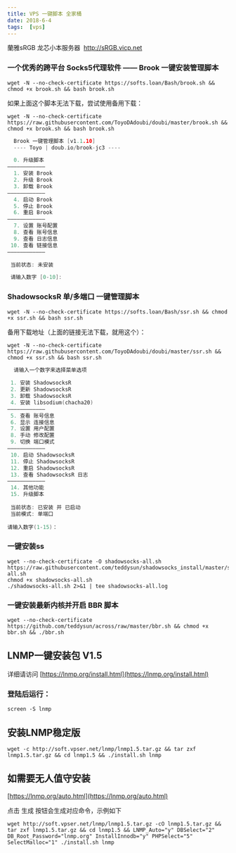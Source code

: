 ```yaml
---
title: VPS 一键脚本 全家桶
date: 2018-6-4
tags:  [vps]
---
```


蘭雅sRGB 龙芯小本服务器  http://sRGB.vicp.net
	

### 一个优秀的跨平台 Socks5代理软件 —— Brook 一键安装管理脚本

	wget -N --no-check-certificate https://softs.loan/Bash/brook.sh && chmod +x brook.sh && bash brook.sh
 
如果上面这个脚本无法下载，尝试使用备用下载：

	wget -N --no-check-certificate https://raw.githubusercontent.com/ToyoDAdoubi/doubi/master/brook.sh && chmod +x brook.sh && bash brook.sh

```c
  Brook 一键管理脚本 [v1.1.10]
  ---- Toyo | doub.io/brook-jc3 ----

  0. 升级脚本
————————————
  1. 安装 Brook
  2. 升级 Brook
  3. 卸载 Brook
————————————
  4. 启动 Brook
  5. 停止 Brook
  6. 重启 Brook
————————————
  7. 设置 账号配置
  8. 查看 账号信息
  9. 查看 日志信息
 10. 查看 链接信息
————————————

 当前状态: 未安装

 请输入数字 [0-10]:
```

### ShadowsocksR 单/多端口 一键管理脚本

	wget -N --no-check-certificate https://softs.loan/Bash/ssr.sh && chmod +x ssr.sh && bash ssr.sh

备用下载地址（上面的链接无法下载，就用这个）：

	wget -N --no-check-certificate https://raw.githubusercontent.com/ToyoDAdoubi/doubi/master/ssr.sh && chmod +x ssr.sh && bash ssr.sh

```c
  请输入一个数字来选择菜单选项
 
 1. 安装 ShadowsocksR
 2. 更新 ShadowsocksR
 3. 卸载 ShadowsocksR
 4. 安装 libsodium(chacha20)
————————————
 5. 查看 账号信息
 6. 显示 连接信息
 7. 设置 用户配置
 8. 手动 修改配置
 9. 切换 端口模式
————————————
 10. 启动 ShadowsocksR
 11. 停止 ShadowsocksR
 12. 重启 ShadowsocksR
 13. 查看 ShadowsocksR 日志
————————————
 14. 其他功能
 15. 升级脚本
 
 当前状态: 已安装 并 已启动
 当前模式: 单端口
 
请输入数字(1-15)：

```

### 一键安装ss 
	wget --no-check-certificate -O shadowsocks-all.sh https://raw.githubusercontent.com/teddysun/shadowsocks_install/master/shadowsocks-all.sh
	chmod +x shadowsocks-all.sh
	./shadowsocks-all.sh 2>&1 | tee shadowsocks-all.log

### 一键安装最新内核并开启 BBR 脚本
	wget --no-check-certificate https://github.com/teddysun/across/raw/master/bbr.sh && chmod +x bbr.sh && ./bbr.sh

## LNMP一键安装包 V1.5
详细请访问 [https://lnmp.org/install.html](https://lnmp.org/install.html)

### 登陆后运行：
	screen -S lnmp
## 安装LNMP稳定版
	wget -c http://soft.vpser.net/lnmp/lnmp1.5.tar.gz && tar zxf lnmp1.5.tar.gz && cd lnmp1.5 && ./install.sh lnmp

## 如需要无人值守安装
[https://lnmp.org/auto.html](https://lnmp.org/auto.html)

点击 生成 按钮会生成对应命令，示例如下

	wget http://soft.vpser.net/lnmp/lnmp1.5.tar.gz -cO lnmp1.5.tar.gz && tar zxf lnmp1.5.tar.gz && cd lnmp1.5 && LNMP_Auto="y" DBSelect="2" DB_Root_Password="lnmp.org" InstallInnodb="y" PHPSelect="5" SelectMalloc="1" ./install.sh lnmp